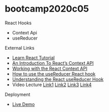 # bootcamp2020c05
React Hooks
* Context Api
* useReducer

External Links
* [Learn React Tutorial](https://daveceddia.com/react-getting-started-tutorial/)
* [An Introduction To React’s Context API](https://www.smashingmagazine.com/2020/01/introduction-react-context-api/)
* [Working with the React Context API](https://www.toptal.com/react/react-context-api)
* [How to use the useReducer React hook](https://flaviocopes.com/react-hook-usereducer/)
* [Understanding the React useReducer Hook](https://alligator.io/react/usereducer/)
* Video Lecture [Link1](https://www.youtube.com/watch?v=h27ABSn-27g&ab_channel=PanacloudServerlessSaaSTraining) [Link2](https://www.facebook.com/piaic.main/videos/176007070612579/) [Link3](https://www.youtube.com/watch?v=_UUlRvbJPfQ&ab_channel=PanacloudServerlessSaaSTraininginUrdu) [Link4](https://www.facebook.com/piaic.main/videos/176512327228720/)

Deployment
* [Live Demo](http://hassanalikhan-bc2020c05.surge.sh/)
